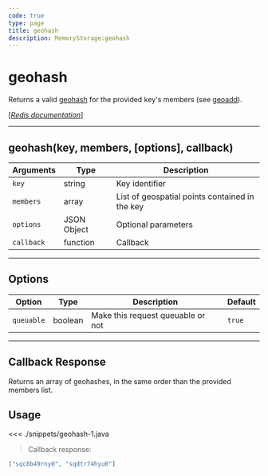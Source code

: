 ```yaml
---
code: true
type: page
title: geohash
description: MemoryStorage:geohash
---
```


# geohash

Returns a valid [geohash](https://en.wikipedia.org/wiki/Geohash) for the provided key's members (see [geoadd](/sdk/android/3/core-classes/memory-storage/geoadd/)).

[[_Redis documentation_]](https://redis.io/commands/geohash)

---

## geohash(key, members, [options], callback)

| Arguments  | Type        | Description                                    |
| ---------- | ----------- | ---------------------------------------------- |
| `key`      | string      | Key identifier                                 |
| `members`  | array       | List of geospatial points contained in the key |
| `options`  | JSON Object | Optional parameters                            |
| `callback` | function    | Callback                                       |

---

## Options

| Option     | Type    | Description                       | Default |
| ---------- | ------- | --------------------------------- | ------- |
| `queuable` | boolean | Make this request queuable or not | `true`  |

---

## Callback Response

Returns an array of geohashes, in the same order than the provided members list.

## Usage

<<< ./snippets/geohash-1.java

> Callback response:

```json
["sqc8b49rny0", "sqdtr74hyu0"]
```
